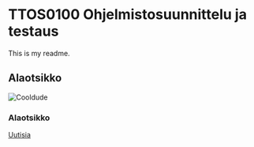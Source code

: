 # TTOS0100 Ohjelmistosuunnittelu ja testaus

This is my readme.

## Alaotsikko

![Cooldude](http://www02.oph.fi/etalukio/kuvataide/kurssi1/kuvat/kuva17_1.jpg)

### Alaotsikko

[Uutisia](http://www.iltalehti.fi/)
